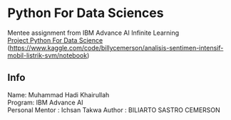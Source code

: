 
# Python For Data Sciences
Mentee assignment from IBM Advance AI Infinite Learning\
[Project Python For Data Science](https://apps.cognitiveclass.ai/learning/course/course-v1:CognitiveClass+PY0101EN+v3/home) (https://www.kaggle.com/code/billycemerson/analisis-sentimen-intensif-mobil-listrik-svm/notebook)

## Info
Name: Muhammad Hadi Khairullah\
Program: IBM Advance AI\
Personal Mentor : Ichsan Takwa
Author : BILIARTO SASTRO CEMERSON
